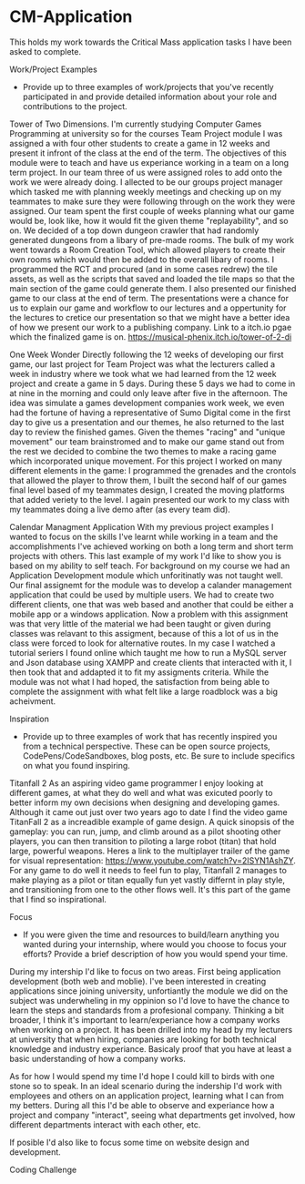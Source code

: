 # CM-Application
This holds my work towards the Critical Mass application tasks I have been asked to complete.

Work/Project Examples
- Provide up to three examples of work/projects that you've recently participated in and provide detailed information about your role and contributions to the project.

Tower of Two Dimensions.
I'm currently studying Computer Games  Programming at university so for the courses Team Project module I was assigned a with four other students to create a game in 12 weeks and present it infront of the class at the end of the term. The objectives of this module were to teach and have us experiance working in a team on a long term project. In our team three of us were assigned roles to add onto the work we were already doing. I allected to be our groups project manager which tasked me with planning weekly meetings and checking up on my teammates to make sure they were following through on the work they were assigned. 
Our team spent the first couple of weeks planning what our game would be, look like, how it would fit the given theme "replayability", and so on. We decided of a top down dungeon crawler that had randomly generated dungeons from a libary of pre-made rooms. The bulk of my work went towards a Room Creation Tool, which allowed players to create their own rooms which would then be added to the overall libary of rooms. I programmed the RCT and procured (and in some cases redrew) the tile assets, as well as the scripts that saved and loaded the tile maps so that the main section of the game could generate them. I also presented our finished game to our class at the end of term. The presentations were a chance for us to explain our game and workflow to our lectures and a oppertunity for the lectures to cretice our presentation so that we might have a better idea of how we present our work to a publishing company.
Link to a itch.io pgae which the finalized game is on. https://musical-phenix.itch.io/tower-of-2-di

One Week Wonder
Directly following the 12 weeks of developing our first game, our last project for Team Project was what the lecturers called a week in industry where we took what we had learned from the 12 week project and create a game in 5 days. During these 5 days we had to come in at nine in the morning and could only leave after five in the afternoon. The idea was simulate a games development companies work week, we even had the fortune of having a representative of Sumo Digital come in the first day to give us a presentation and our themes, he also returned to the last day to review the finished games. Given the themes "racing" and "unique movement" our team brainstromed and to make our game stand out from the rest we decided to combine the two themes to make a racing game which incorporated unique movement. For this project I worked on many different elements in the game: I programmed the grenades and the crontols that allowed the player to throw them, I built the second half of our games final level based of my teammates design, I created the moving platforms that added veriety to the level.
I again presented our work to my class with my teammates doing a live demo after (as every team did).

Calendar Managment Application
With my previous project examples I wanted to focus on the skills I've learnt while working in a team and the accomplishments I've achieved working on both a long term and short term projects with others. This last example of my work I'd like to show you is based on my ability to self teach. For background on my course we had an Application Development module which unforitinatly was not taught well. Our final assignemt for the module was to develop a calander management application that could be used by multiple users. We had to create two different clients, one that was web based and another that could be either a mobile app or a windows application. Now a problem with this assignment was that very little of the material we had been taught or given during classes was relavant to this assigment, because of this a lot of us in the class were forced to look for alternative routes. In my case I watched a tutorial seriers I found online which taught me how to run a MySQL server and Json database using XAMPP and create clients that interacted with it, I then took that and addapted it to fit my assigments criteria. While the module was not what I had hoped, the satisfaction from being able to complete the assignment with what felt like a large roadblock was a big acheivment.


Inspiration
- Provide up to three examples of work that has recently inspired you from a technical perspective. These can be open source projects, CodePens/CodeSandboxes, blog posts, etc. Be sure to include specifics on what you found inspiring.

Titanfall 2
As an aspiring video game programmer I enjoy looking at different games, at what they do well and what was exicuted poorly to better inform my own decisions when designing and developing games.
Although it came out just over two years ago to date I find the video game TitanFall 2 as a increadible example of game design. A quick sinopsis of the gameplay: you can run, jump, and climb around as a pilot shooting other players, you can then transition to piloting a large robot (titan) that hold large, powerful weapons. Heres a link to the multiplayer trailer of the game for visual representation: https://www.youtube.com/watch?v=2ISYN1AshZY. For any game to do well it needs to feel fun to play, Titanfall 2 manages to make playing as a pilot or titan equally fun yet vastly differnt in play style, and transitioning from one to the other flows well. It's this part of the game that I find so inspirational.



Focus
- If you were given the time and resources to build/learn anything you wanted during your internship, where would you choose to focus your efforts? Provide a brief description of how you would spend your time.

During my intership I'd like to focus on two areas.
First being application development (both web and moblie). I've been interested in creating applications since joining university, unfortiantly the module we did on the subject was underwheling in my oppinion so I'd love to have the chance to learn the steps and standards from a profesional company.
Thinking a bit broader, I think it's important to learn/experiance how a company works when working on a project. It has been drilled into my head by my lecturers at university that when hiring, companies are looking for both technical knowledge and industry experiance. Basicaly proof that you have at least a basic understanding of how a company works.

As for how I would spend my time I'd hope I could kill to birds with one stone so to speak. In an ideal scenario during the indership I'd work with employees and others on an application project, learning what I can from my betters. During all this I'd be able to observe and experiance how a project and company "interact", seeing what departments get involved, how different departments interact with each other, etc.

If posible I'd also like to focus some time on website design and development.

Coding Challenge
